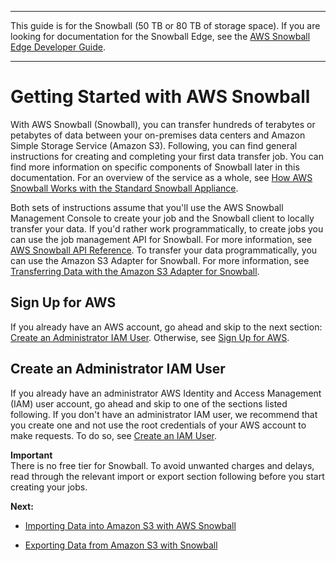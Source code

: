 --------

This guide is for the Snowball \(50 TB or 80 TB of storage space\)\. If you are looking for documentation for the Snowball Edge, see the [AWS Snowball Edge Developer Guide](http://docs.aws.amazon.com/snowball/latest/developer-guide/whatisedge.html)\.

--------

# Getting Started with AWS Snowball<a name="getting-started"></a>

With AWS Snowball \(Snowball\), you can transfer hundreds of terabytes or petabytes of data between your on\-premises data centers and Amazon Simple Storage Service \(Amazon S3\)\. Following, you can find general instructions for creating and completing your first data transfer job\. You can find more information on specific components of Snowball later in this documentation\. For an overview of the service as a whole, see [How AWS Snowball Works with the Standard Snowball Appliance](how-it-works.md)\.

Both sets of instructions assume that you'll use the AWS Snowball Management Console to create your job and the Snowball client to locally transfer your data\. If you'd rather work programmatically, to create jobs you can use the job management API for Snowball\. For more information, see [AWS Snowball API Reference](http://docs.aws.amazon.com/snowball/latest/api-reference/api-reference.html)\. To transfer your data programmatically, you can use the Amazon S3 Adapter for Snowball\. For more information, see [Transferring Data with the Amazon S3 Adapter for Snowball](snowball-transfer-adapter.md)\.

## Sign Up for AWS<a name="snowball-signing-up"></a>

If you already have an AWS account, go ahead and skip to the next section: [Create an Administrator IAM User](#create-admin-user)\. Otherwise, see [Sign Up for AWS](setting-up.md#setting-up-signup)\.

## Create an Administrator IAM User<a name="create-admin-user"></a>

If you already have an administrator AWS Identity and Access Management \(IAM\) user account, go ahead and skip to one of the sections listed following\. If you don't have an administrator IAM user, we recommend that you create one and not use the root credentials of your AWS account to make requests\. To do so, see [Create an IAM User](setting-up.md#setting-up-iam)\.

**Important**  
There is no free tier for Snowball\. To avoid unwanted charges and delays, read through the relevant import or export section following before you start creating your jobs\.

**Next:**

+  [Importing Data into Amazon S3 with AWS Snowball](create-import-job-steps.md)

+ [Exporting Data from Amazon S3 with Snowball](create-export-job-steps.md)